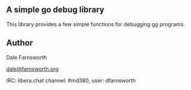 ## A simple go debug library 

This library provides a few simple functions for debugging
[go](https://golang.org/) programs.

## Author
Dale Farnsworth

<dale@farnsworth.org>

IRC: libera.chat channel: #md380, user: dfarnsworth

